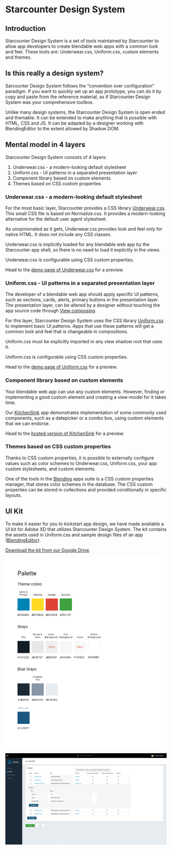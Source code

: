 # Starcounter Design System

## Introduction

Starcounter Design System is a set of tools maintained by Starcounter to allow app developers to create blendable web apps with a common look and feel. These tools are: Underwear.css, Uniform.css, custom elements and themes.

## Is this really a design system?

Sarcounter Design System follows the “convention over configuration” paradigm. If you want to quickly set up an app prototype, you can do it by copy and paste from the reference material, as if Starcounter Design System was your comprehensive toolbox.

Unlike many design systems, the Starcounter Design System is open ended and themable. It can be extended to make anything that is possible with HTML, CSS and JS. It can be adapted by a designer working with BlendingEditor to the extent allowed by Shadow DOM.

## Mental model in 4 layers

Starcounter Design System consists of 4 layers:

1. Underwear.css - a modern-looking default stylesheet
2. Uniform.css - UI patterns in a separated presentation layer
3. Component library based on custom elements
4. Themes based on CSS custom properties

### Underwear.css - a modern-looking default stylesheet

For the most basic layer, Starcounter provides a CSS library [Underwear.css](https://github.com/Starcounter/underwear.css). This small CSS file is based on Normalize.css. It provides a modern-looking alternative for the default user agent stylesheet.

As unopinionated as it gets, Underwear.css provides look and feel only for native HTML. It does not include any CSS classes.

Underwear.css is implicitly loaded for any blendable web app by the Starcounter app shell, so there is no need to load it explicitly in the views.

Underwear.css is configurable using CSS custom properties.

Head to the [demo page of Underwear.css](https://starcounter.github.io/underwear.css/) for a preview.

### Uniform.css - UI patterns in a separated presentation layer

The developer of a blendable web app should apply specific UI patterns, such as sections, cards, alerts, primary buttons in the presentation layer. The presentation layer, can be altered by a designer without touching the app source code through [View composing](view-composing.md).

For this layer, Starcounter Design System uses the CSS library [Uniform.css](https://github.com/Starcounter/uniform.css) to implement basic UI patterns. Apps that use these patterns will get a common look and feel that is changeable in compositions.

Uniform.css must be explicitly imported in any view shadow root that uses it.

Uniform.css is configurable using CSS custom properties.

Head to the [demo page of Uniform.css](https://starcounter.github.io/uniform.css/) for a preview.

### Component library based on custom elements

Your blendable web app can use any custom elements. However, finding or implementing a good custom element and creating a view-model for it takes time.

Our [KitchenSink](https://github.com/Starcounter/KitchenSink) app demonstrates implementation of some commonly used components, such as a datepicker or a combo box, using custom elements that we can endorse.

Head to the [hosted version of KitchenSink](https://kitchensink.starcounter.io/) for a preview.

### Themes based on CSS custom properties

Thanks to CSS custom properties, it is possible to externally configure values such as color schemes to Underwear.css, Uniform.css, your app custom stylesheets, and custom elements.

One of the tools in the [Blending](https://github.com/Starcounter/Blending) apps suite  is a CSS custom properties manager, that stores  color schemes in the database. The CSS custom properties can be stored in collections and provided conditionally in specific layouts.

## UI Kit

To make it easier for you to kickstart app design, we have made available a UI kit for Adobe XD that utilizes Starcounter Design System. The kit contains the assets used in Uniform.css and sample design files of an app \([BlendingEditor](https://github.com/Starcounter/Blending)\).

[Download the kit from our Google Drive](https://drive.google.com/drive/folders/1-71NMTdjGFo4IizBfKdvl2oi93z1RUoH?usp).

![Example from the UI kit](../../.gitbook/assets/uikit1.png)

![Sample design](../../.gitbook/assets/uikit2%20%281%29.png)


